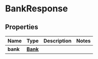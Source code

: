 

# BankResponse


## Properties

| Name | Type | Description | Notes |
|------------ | ------------- | ------------- | -------------|
|**bank** | [**Bank**](Bank.md) |  |  |



